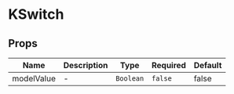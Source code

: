 # KSwitch

## Props

<!-- @vuese:KSwitch:props:start -->
|Name|Description|Type|Required|Default|
|---|---|---|---|---|
|modelValue|-|`Boolean`|`false`|false|

<!-- @vuese:KSwitch:props:end -->


